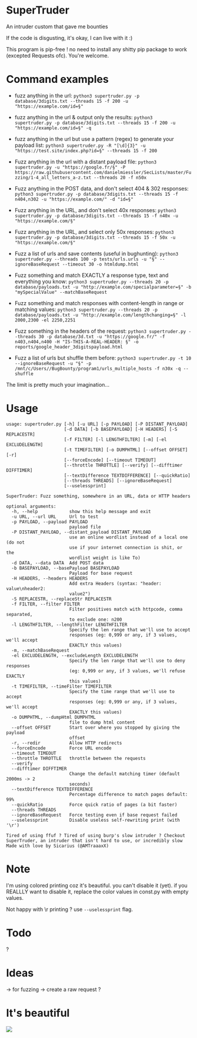 # SuperTruder
An intruder custom that gave me bounties

If the code is disgusting, it's okay, I can live with it :)

This program is pip-free ! no need to install any shitty pip package to work (excepted Requests ofc). You're welcome.

# Command examples

- fuzz anything in the url:
`python3 supertruder.py -p database/3digits.txt --threads 15 -f 200 -u "https://example.com/id=§" `

- fuzz anything in the url & output only the results:
`python3 supertruder.py -p database/3digits.txt --threads 15 -f 200 -u "https://example.com/id=§" -q `

- fuzz anything in the url but use a pattern (regex) to generate your payload list:
`python3 supertruder.py -R "[\d]{3}" -u "https://test.site/index.php?id=§" --threads 15 -f 200`

- Fuzz anything in the url with a distant payload file:
`python3 supertruder.py -u "https://google.fr/§" -P https://raw.githubusercontent.com/danielmiessler/SecLists/master/Fuzzing/1-4_all_letters_a-z.txt --threads 20 -f n50x`

- Fuzz anything in the POST data, and don't select 404 & 302 responses:
`python3 supertruder.py -p database/3digits.txt --threads 15 -f n404,n302 -u "https://example.com/" -d "id=§"`

- Fuzz anything in the URL, and don't select 40x responses:
`python3 supertruder.py -p database/3digits.txt --threads 15 -f n40x -u "https://example.com/§" `

- Fuzz anything in the URL, and select only 50x responses:
`python3 supertruder.py -p database/3digits.txt --threads 15 -f 50x -u "https://example.com/§" `

- Fuzz a list of urls and save contents (useful in bughunting):
`python3 supertruder.py --threads 100 -p tests/urls.urls -u "§" --ignoreBaseRequest --timeout 30 -o htmldump.html`

- Fuzz something and match EXACTLY a response type, text and everything you know:
`python3 supertruder.py --threads 20 -p database/payloads.txt -u "http://example.com/specialparameter=§" -b "mySpecialValue" --matchBaseRequest`

- Fuzz something and match responses with content-length in range or matching values:
`python3 supertruder.py --threads 20 -p database/payloads.txt -u "http://example.com/lengthchanging=§" -l 2000,2300 -el 2250,2251`

- Fuzz something in the headers of the request:
`python3 supertruder.py --threads 30 -p database/3d.txt -u "https://google.fr/" -f n403,n404,n400 -H "IS-THIS-A-REAL-HEADER: §" -o reports/google_header_3digitspayload.html`

- Fuzz a list of urls but shuffle them before:
`python3 supertruder.py -t 10 --ignoreBaseRequest -u "§" -p /mnt/c/Users//BugBounty/program1/urls_multiple_hosts -f n30x -q --shuffle`

The limit is pretty much your imagination...

# Usage
```
usage: supertruder.py [-h] [-u URL] [-p PAYLOAD] [-P DISTANT_PAYLOAD]
                      [-d DATA] [-b BASEPAYLOAD] [-H HEADERS] [-S REPLACESTR]
                      [-f FILTER] [-l LENGTHFILTER] [-m] [-el EXCLUDELENGTH]
                      [-t TIMEFILTER] [-o DUMPHTML] [--offset OFFSET] [-r]
                      [--forceEncode] [--timeout TIMEOUT]
                      [--throttle THROTTLE] [--verify] [--difftimer DIFFTIMER]
                      [--textDifference TEXTDIFFERENCE] [--quickRatio]
                      [--threads THREADS] [--ignoreBaseRequest]
                      [--uselessprint]

SuperTruder: Fuzz something, somewhere in an URL, data or HTTP headers

optional arguments:
  -h, --help            show this help message and exit
  -u URL, --url URL     Url to test
  -p PAYLOAD, --payload PAYLOAD
                        payload file
  -P DISTANT_PAYLOAD, --distant_payload DISTANT_PAYLOAD
                        use an online wordlist instead of a local one (do not
                        use if your internet connection is shit, or the
                        wordlist weight is like To)
  -d DATA, --data DATA  Add POST data
  -b BASEPAYLOAD, --basePayload BASEPAYLOAD
                        Payload for base request
  -H HEADERS, --headers HEADERS
                        Add extra Headers (syntax: "header: value\nheader2:
                        value2")
  -S REPLACESTR, --replaceStr REPLACESTR
  -f FILTER, --filter FILTER
                        Filter positives match with httpcode, comma separated,
                        to exclude one: n200
  -l LENGTHFILTER, --lengthFilter LENGTHFILTER
                        Specify the len range that we'll use to accept
                        responses (eg: 0,999 or any, if 3 values, we'll accept
                        EXACTLY this values)
  -m, --matchBaseRequest
  -el EXCLUDELENGTH, --excludeLength EXCLUDELENGTH
                        Specify the len range that we'll use to deny responses
                        (eg: 0,999 or any, if 3 values, we'll refuse EXACTLY
                        this values)
  -t TIMEFILTER, --timeFilter TIMEFILTER
                        Specify the time range that we'll use to accept
                        responses (eg: 0,999 or any, if 3 values, we'll accept
                        EXACTLY this values)
  -o DUMPHTML, --dumpHtml DUMPHTML
                        file to dump html content
  --offset OFFSET       Start over where you stopped by giving the payload
                        offset
  -r, --redir           Allow HTTP redirects
  --forceEncode         Force URL encode
  --timeout TIMEOUT
  --throttle THROTTLE   throttle between the requests
  --verify
  --difftimer DIFFTIMER
                        Change the default matching timer (default 2000ms -> 2
                        seconds)
  --textDifference TEXTDIFFERENCE
                        Percentage difference to match pages default: 99%
  --quickRatio          Force quick ratio of pages (a bit faster)
  --threads THREADS
  --ignoreBaseRequest   Force testing even if base request failed
  --uselessprint        Disable useless self-rewriting print (with '\r')

Tired of using ffuf ? Tired of using burp's slow intruder ? Checkout SuperTruder, an intruder that isn't hard to use, or incredibly slow Made with love by Sicarius (@AMTraaaxX)
```

# Note
I'm using colored printing coz it's beautiful. you can't disable it (yet).
if you REALLLY want to disable it, replace the color values in const.py with empty values.

Not happy with \r printing ? use `--uselessprint` flag.

# Todo
?

# Ideas
-> for fuzzing -> create a raw request ?

# It's beautiful

<a href="https://asciinema.org/a/NxUbbjcZI4uCE2Y8ch2Ecw3s8"><img src="./images/asciinema.gif"/></a>
